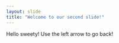 ```yaml
---
layout: slide
title: "Welcome to our second slide!"
---
```

Hello sweety!
Use the left arrow to go back!
